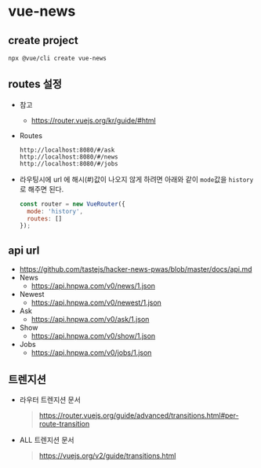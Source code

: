 # vue-news

## create project
```
npx @vue/cli create vue-news
```

## routes 설정
- 참고
  - https://router.vuejs.org/kr/guide/#html
- Routes
  ```
  http://localhost:8080/#/ask
  http://localhost:8080/#/news
  http://localhost:8080/#/jobs
  ```

- 라우팅시에 url 에 해시(#)값이 나오지 않게 하려면 아래와 같이 `mode`값을 `history`로 해주면 된다.
  ```js
  const router = new VueRouter({
    mode: 'history',
    routes: []
  });
  ```

## api url
  - https://github.com/tastejs/hacker-news-pwas/blob/master/docs/api.md
  - News
    - https://api.hnpwa.com/v0/news/1.json
  - Newest
    - https://api.hnpwa.com/v0/newest/1.json
  - Ask
    - https://api.hnpwa.com/v0/ask/1.json
  - Show
    -	https://api.hnpwa.com/v0/show/1.json
  - Jobs
    - https://api.hnpwa.com/v0/jobs/1.json

## 트렌지션
  - 라우터 트렌지션 문서
    > https://router.vuejs.org/guide/advanced/transitions.html#per-route-transition
  - ALL 트렌지션 문서
    > https://vuejs.org/v2/guide/transitions.html
    